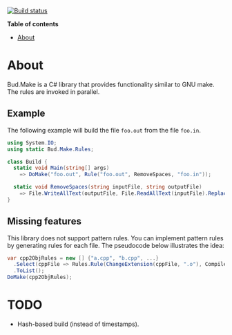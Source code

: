 [![Build status](https://ci.appveyor.com/api/projects/status/190xdtdaq6dotbjb/branch/master?svg=true)](https://ci.appveyor.com/project/urbas/bud-make/branch/master)

__Table of contents__

* [About](#about)


# About

Bud.Make is a C# library that provides functionality similar to GNU make. The rules are invoked in parallel.


## Example

The following example will build the file `foo.out` from the file `foo.in`.

```csharp
using System.IO;
using static Bud.Make.Rules;

class Build {
  static void Main(string[] args)
    => DoMake("foo.out", Rule("foo.out", RemoveSpaces, "foo.in"));

  static void RemoveSpaces(string inputFile, string outputFile)
    => File.WriteAllText(outputFile, File.ReadAllText(inputFile).Replace(" ", ""));
}
```

## Missing features

This library does not support pattern rules. You can implement pattern rules by generating rules for each file. The pseudocode below illustrates the idea:

```csharp
var cpp2ObjRules = new [] {"a.cpp", "b.cpp", ...}
  .Select(cppFile => Rules.Rule(ChangeExtension(cppFile, ".o"), CompileCppToObj, cppFile))
  .ToList();
DoMake(cpp2ObjRules);
```

# TODO

-   Hash-based build (instead of timestamps).